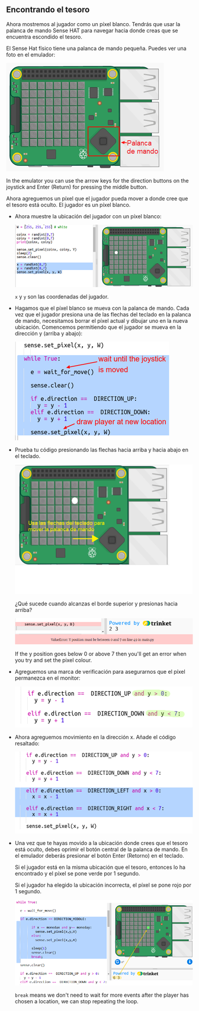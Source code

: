 ## Encontrando el tesoro

Ahora mostremos al jugador como un píxel blanco. Tendrás que usar la palanca de mando Sense HAT para navegar hacia donde creas que se encuentra escondido el tesoro.

El Sense Hat físico tiene una palanca de mando pequeña. Puedes ver una foto en el emulador:

![screenshot](images/treasure-joystick.png)

In the emulator you can use the arrow keys for the direction buttons on the joystick and Enter (Return) for pressing the middle button.

Ahora agreguemos un píxel que el jugador pueda mover a donde cree que el tesoro está oculto. El jugador es un píxel blanco.

+ Ahora muestre la ubicación del jugador con un píxel blanco:
    
    ![screenshot](images/treasure-player.png)
    
    `x` y `y` son las coordenadas del jugador.

+ Hagamos que el píxel blanco se mueva con la palanca de mando. Cada vez que el jugador presiona una de las flechas del teclado en la palanca de mando, necesitamos borrar el píxel actual y dibujar uno en la nueva ubicación. Comencemos permitiendo que el jugador se mueva en la dirección y (arriba y abajo):
    
    ![screenshot](images/treasure-move-y.png)

+ Prueba tu código presionando las flechas hacia arriba y hacia abajo en el teclado.
    
    ![screenshot](images/treasure-arrow-keys.png)
    
    ¿Qué sucede cuando alcanzas el borde superior y presionas hacia arriba?
    
    ![screenshot](images/treasure-error.png)
    
    If the y position goes below 0 or above 7 then you'll get an error when you try and set the pixel colour.

+ Agreguemos una marca de verificación para asegurarnos que el píxel permanezca en el monitor:
    
    ![screenshot](images/treasure-move-check.png)

+ Ahora agreguemos movimiento en la dirección x. Añade el código resaltado:
    
    ![screenshot](images/treasure-move.png)

+ Una vez que te hayas movido a la ubicación donde crees que el tesoro está oculto, debes oprimir el botón central de la palanca de mando. En el emulador deberás presionar el botón Enter (Retorno) en el teclado.
    
    Si el jugador está en la misma ubicación que el tesoro, entonces lo ha encontrado y el píxel se pone verde por 1 segundo.
    
    Si el jugador ha elegido la ubicación incorrecta, el píxel se pone rojo por 1 segundo.
    
    ![screenshot](images/treasure-check.png)
    
    `break` means we don't need to wait for more events after the player has chosen a location, we can stop repeating the loop.